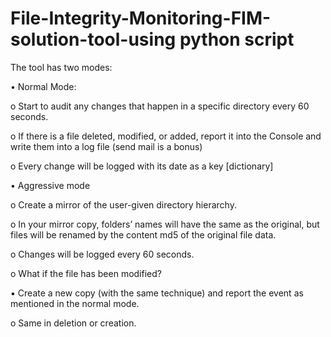 # File-Integrity-Monitoring-FIM-solution-tool-using python script

The tool has two modes:

• Normal Mode:

o Start to audit any changes that happen in a specific directory
every 60 seconds.


o If there is a file deleted, modified, or added, report it into
the Console and write them into a log file (send mail is a bonus)

o Every change will be logged with its date as a key [dictionary]

• Aggressive mode


o Create a mirror of the user-given directory hierarchy.

o In your mirror copy, folders’ names will have the same as the
original, but files will be renamed by the content md5 of the
original file data.

o Changes will be logged every 60 seconds.

o What if the file has been modified?

▪ Create a new copy (with the same technique) and report
the event as mentioned in the normal mode.

o Same in deletion or creation. 
